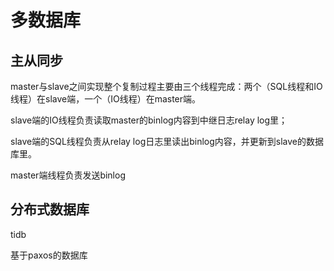 # 多数据库

## 主从同步

master与slave之间实现整个复制过程主要由三个线程完成：两个（SQL线程和IO线程）在slave端，一个（IO线程）在master端。

slave端的IO线程负责读取master的binlog内容到中继日志relay log里；

slave端的SQL线程负责从relay log日志里读出binlog内容，并更新到slave的数据库里。

master端线程负责发送binlog

## 分布式数据库

tidb

基于paxos的数据库
